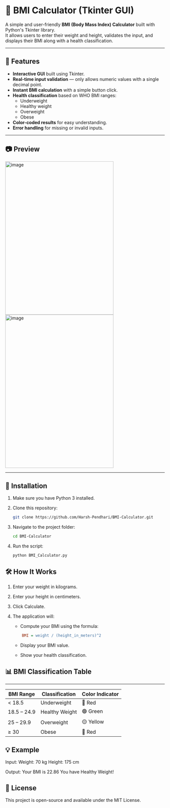 # 🧮 BMI Calculator (Tkinter GUI)

A simple and user-friendly **BMI (Body Mass Index) Calculator** built with Python's Tkinter library.  
It allows users to enter their weight and height, validates the input, and displays their BMI along with a health classification.

---

## 📌 Features
- **Interactive GUI** built using Tkinter.
- **Real-time input validation** — only allows numeric values with a single decimal point.
- **Instant BMI calculation** with a simple button click.
- **Health classification** based on WHO BMI ranges:
  - Underweight
  - Healthy weight
  - Overweight
  - Obese
- **Color-coded results** for easy understanding.
- **Error handling** for missing or invalid inputs.

---

## 📷 Preview
<img width="342" height="482" alt="image" src="https://github.com/user-attachments/assets/3ee644a0-f901-45bd-b457-de3964611aae" />
<img width="342" height="482" alt="image" src="https://github.com/user-attachments/assets/21bad810-a140-4c3c-b469-5b58fe6799c0" />


---

## 📂 Installation
1. Make sure you have Python 3 installed.
2. Clone this repository:
   ```bash
   git clone https://github.com/Harsh-Pendhari/BMI-Calculator.git
    ```
3. Navigate to the project folder:
    ```bash
    cd BMI-Calculator
    ```

4. Run the script:
    ```bash
    python BMI_Calculator.py
    ```

## 🛠 How It Works

1. Enter your weight in kilograms.

2. Enter your height in centimeters.

3. Click Calculate.

4. The application will:

    - Compute your BMI using the formula:
    ```ini
        BMI = weight / (height_in_meters)^2
    ```

    - Display your BMI value.

    - Show your health classification.

## 📊 BMI Classification Table
---------------------------

| BMI Range   | Classification  | Color Indicator |
|-------------|-----------------|-----------------|
| < 18.5      | Underweight     | 🔴 Red          |
| 18.5 – 24.9 | Healthy Weight  | 🟢 Green        |
| 25 – 29.9   | Overweight      | 🟡 Yellow       |
| ≥ 30        | Obese           | 🔴 Red          |

## 💡 Example

Input:
    Weight: 70 kg
    Height: 175 cm


Output:
    Your BMI is 22.86
    You have Healthy Weight!

## 📜 License

This project is open-source and available under the MIT License.
